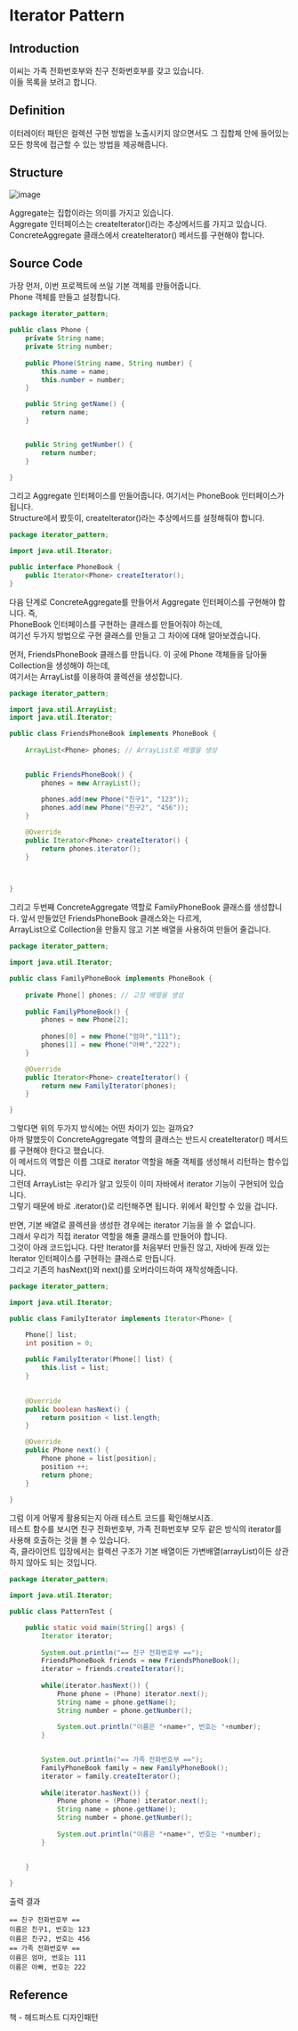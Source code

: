 # Iterator Pattern

## Introduction
이씨는 가족 전화번호부와 친구 전화번호부를 갖고 있습니다.  
이들 목록을 보려고 합니다.  

## Definition
이터레이터 패턴은 컬렉션 구현 방법을 노출시키지 않으면서도 그 집합체 안에 들어있는 모든 항목에 접근할 수 있는 방법을 제공해줍니다.  

## Structure
![image](https://user-images.githubusercontent.com/78812317/143552847-20d81042-b71d-46fb-ae90-b5027b50acfa.png)

Aggregate는 집합이라는 의미를 가지고 있습니다.  
Aggregate 인터페이스는 createIterator()라는 추상메서드를 가지고 있습니다.  
ConcreteAggregate 클래스에서 createIterator() 메서드를 구현해야 합니다.  

## Source Code

가장 먼저, 이번 프로젝트에 쓰일 기본 객체를 만들어줍니다.  
Phone 객체를 만들고 설정합니다.  

```Java
package iterator_pattern;

public class Phone {
	private String name;
	private String number;
	
	public Phone(String name, String number) {
		this.name = name;
		this.number = number;
	}

	public String getName() {
		return name;
	}


	public String getNumber() {
		return number;
	}
	
}

```


그리고 Aggregate 인터페이스를 만들어줍니다. 여기서는 PhoneBook 인터페이스가 됩니다.  
Structure에서 봤듯이, createIterator()라는 추상메서드를 설정해줘야 합니다.  
```Java
package iterator_pattern;

import java.util.Iterator;

public interface PhoneBook {
	public Iterator<Phone> createIterator();
}
```

다음 단계로 ConcreteAggregate를 만들어서 Aggregate 인터페이스를 구현해야 합니다. 즉,  
PhoneBook 인터페이스를 구현하는 클래스를 만들어줘야 하는데,  
여기선 두가지 방법으로 구현 클래스를 만들고 그 차이에 대해 알아보겠습니다.  
   
   
   먼저, FriendsPhoneBook 클래스를 만듭니다. 이 곳에 Phone 객체들을 담아둘 Collection을 생성해야 하는데,  
   여기서는 ArrayList를 이용하여 콜렉션을 생성합니다.  


```Java
package iterator_pattern;

import java.util.ArrayList;
import java.util.Iterator;

public class FriendsPhoneBook implements PhoneBook {
	
	ArrayList<Phone> phones; // ArrayList로 배열을 생성

	
	public FriendsPhoneBook() {
		phones = new ArrayList();
		
		phones.add(new Phone("친구1", "123"));
		phones.add(new Phone("친구2", "456"));
	}

	@Override
	public Iterator<Phone> createIterator() {
		return phones.iterator();
	}
	


}

```

그리고 두번째 ConcreteAggregate 역할로 FamilyPhoneBook 클래스를 생성합니다. 앞서 만들었던 FriendsPhoneBook 클래스와는 다르게,  
ArrayList으로 Collection을 만들지 않고 기본 배열을 사용하여 만들어 줄겁니다.  

```Java
package iterator_pattern;

import java.util.Iterator;

public class FamilyPhoneBook implements PhoneBook {
	
	private Phone[] phones; // 고정 배열을 생성
	
	public FamilyPhoneBook() {
		phones = new Phone[2];
		
		phones[0] = new Phone("엄마","111");
		phones[1] = new Phone("아빠","222");
	}

	@Override
	public Iterator<Phone> createIterator() {
		return new FamilyIterator(phones);
	}

}

```

그렇다면 위의 두가지 방식에는 어떤 차이가 있는 걸까요?  
아까 말했듯이 ConcreteAggregate 역할의 클래스는 반드시 createIterator() 메서드를 구현해야 한다고 했습니다.  
이 메서드의 역할은 이름 그대로 iterator 역할을 해줄 객체를 생성해서 리턴하는 함수입니다.  
그런데 ArrayList는 우리가 알고 있듯이 이미 자바에서 iterator 기능이 구현되어 있습니다.  
그렇기 때문에 바로 .iterator()로 리턴해주면 됩니다. 위에서 확인할 수 있을 겁니다.  
   
   반면, 기본 배열로 콜렉션을 생성한 경우에는 iterator 기능을 쓸 수 없습니다.  
   그래서 우리가 직접 iterator 역할을 해줄 클래스를 만들어야 합니다.  
   그것이 아래 코드입니다. 다만 Iterator를 처음부터 만들진 않고, 자바에 원래 있는 Iterator 인터페이스를 구현하는 클래스로 만듭니다.  
   그리고 기존의 hasNext()와 next()를 오버라이드하여 재작성해줍니다.  

```Java
package iterator_pattern;

import java.util.Iterator;

public class FamilyIterator implements Iterator<Phone> {

	Phone[] list;
	int position = 0;
	
	public FamilyIterator(Phone[] list) {
		this.list = list; 
	}
	
	
	@Override
	public boolean hasNext() {
		return position < list.length;
	}

	@Override
	public Phone next() {
		Phone phone = list[position];
		position ++;
		return phone;
	}
	
}

```
그럼 이게 어떻게 활용되는지 아래 테스트 코드를 확인해보시죠.  
테스트 함수를 보시면 친구 전화번호부, 가족 전화번호부 모두 같은 방식의 iterator를 사용해 호출하는 것을 볼 수 있습니다.  
즉, 클라이언트 입장에서는 컬렉션 구조가 기본 배열이든 가변배열(arrayList)이든 상관하지 않아도 되는 것입니다.  

```Java
package iterator_pattern;

import java.util.Iterator;

public class PatternTest {

	public static void main(String[] args) {
		Iterator iterator;
		
		System.out.println("== 친구 전화번호부 ==");
		FriendsPhoneBook friends = new FriendsPhoneBook();
		iterator = friends.createIterator();
		
		while(iterator.hasNext()) {
			Phone phone = (Phone) iterator.next();
			String name = phone.getName();
			String number = phone.getNumber();
			
			System.out.println("이름은 "+name+", 번호는 "+number);
		}

		
		System.out.println("== 가족 전화번호부 ==");
		FamilyPhoneBook family = new FamilyPhoneBook();
		iterator = family.createIterator();
		
		while(iterator.hasNext()) {
			Phone phone = (Phone) iterator.next();
			String name = phone.getName();
			String number = phone.getNumber();
			
			System.out.println("이름은 "+name+", 번호는 "+number);
		}
		
		
	}

}

```
출력 결과  
```
== 친구 전화번호부 ==
이름은 친구1, 번호는 123
이름은 친구2, 번호는 456
== 가족 전화번호부 ==
이름은 엄마, 번호는 111
이름은 아빠, 번호는 222

```

## Reference
책 - 헤드퍼스트 디자인패턴
